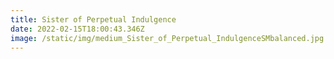 ```yaml
---
title: Sister of Perpetual Indulgence
date: 2022-02-15T18:00:43.346Z
image: /static/img/medium_Sister_of_Perpetual_IndulgenceSMbalanced.jpg
---
```

